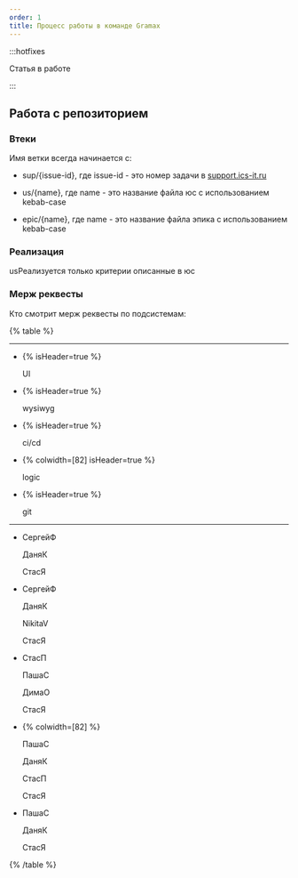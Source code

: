 ```yaml
---
order: 1
title: Процесс работы в команде Gramax
---
```


:::hotfixes 

Статья в работе

:::

## Работа с репозиторием

### Втеки

Имя ветки всегда начинается с:

-  sup/{issue-id}, где issue-id - это номер задачи в [support.ics-it.ru](https://support.ics-it.ru/)

-  us/{name}, где name - это название файла юс с использованием kebab-case

-  epic/{name}, где name - это название файла эпика с использованием kebab-case

### Реализация

usРеализуется только критерии описанные в юс

### Мерж реквесты

Кто смотрит мерж реквесты по подсистемам:

{% table %}

---

*  {% isHeader=true %}

   UI

*  {% isHeader=true %}

   wysiwyg

*  {% isHeader=true %}

   ci/cd

*  {% colwidth=[82] isHeader=true %}

   logic

*  {% isHeader=true %}

   git

---

*  СергейФ

   ДаняК

   СтасЯ

*  СергейФ

   ДаняК

   NikitaV

   СтасЯ

*  СтасП

   ПашаС

   ДимаО

   СтасЯ

*  {% colwidth=[82] %}

   ПашаC

   ДаняК

   СтасП

   СтасЯ

*  ПашаС

   ДаняК

   СтасЯ

{% /table %}




